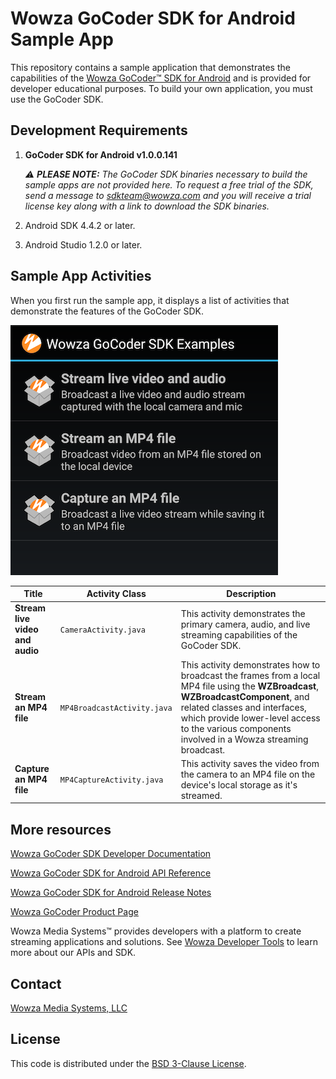 # Wowza GoCoder SDK for Android Sample App
This repository contains a sample application that demonstrates the capabilities of the [Wowza GoCoder™ SDK for Android](https://www.wowza.com/products/gocoder/sdk) and is provided for developer educational purposes. To build your own application, you must use the GoCoder SDK.

## Development Requirements
1. **GoCoder SDK for Android v1.0.0.141**  

     _:warning: **PLEASE NOTE:** The GoCoder SDK binaries necessary to build the sample apps are not provided here. To request a free trial of the SDK, send a message to [sdkteam@wowza.com](mailto:sdkteam@wowza.com) and you will receive a trial license key along with a link to download the SDK binaries._

2. Android SDK 4.4.2 or later.
3. Android Studio 1.2.0 or later.

## Sample App Activities
When you first run the sample app, it displays a list of activities that demonstrate the features of the GoCoder SDK.

![Sample App Activities](activities.png)

| Title | Activity Class | Description |
| --- | --- | --- |
|**Stream live video and audio** | `CameraActivity.java` |This activity demonstrates the primary camera, audio, and live streaming capabilities of the GoCoder SDK. |
| **Stream an MP4 file** | `MP4BroadcastActivity.java` |This activity demonstrates how to broadcast the frames from a local MP4 file using the **WZBroadcast**, **WZBroadcastComponent**, and related classes and interfaces, which provide lower-level access to the various components involved in a Wowza streaming broadcast. |
| **Capture an MP4 file** | `MP4CaptureActivity.java` |This activity saves the video from the camera to an MP4 file on the device's local storage as it's streamed. |

## More resources
[Wowza GoCoder SDK Developer Documentation](https://www.wowza.com/resources/gocodersdk/docs/1.0/)

[Wowza GoCoder SDK for Android API Reference](https://www.wowza.com/resources/gocodersdk/docs/1.0/api-reference-android/)

[Wowza GoCoder SDK for Android Release Notes](https://www.wowza.com/resources/gocodersdk/docs/1.0/release-notes-android/)

[Wowza GoCoder Product Page](https://www.wowza.com/products/gocoder)

Wowza Media Systems™ provides developers with a platform to create streaming applications and solutions. See [Wowza Developer Tools](https://www.wowza.com/resources/developers) to learn more about our APIs and SDK.

## Contact
[Wowza Media Systems, LLC](https://www.wowza.com/contact)

## License
This code is distributed under the [BSD 3-Clause License](https://github.com/WowzaMediaSystems/gocoder-sdk-samples-android/blob/master/LICENSE.txt).
